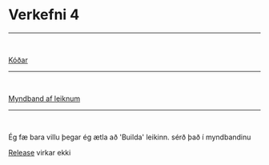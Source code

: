 # Verkefni 4

---

<br>

[Kóðar](https://github.com/Emilb05/leikjaforritun_1/tree/main/Verkefni_4/kodar)

---

<br>

[Myndband af leiknum](https://youtu.be/Z_uHpXflN8A)

---

<br>

Ég fæ bara villu þegar ég ætla að 'Builda' leikinn. sérð það í myndbandinu

[Release]() virkar ekki
